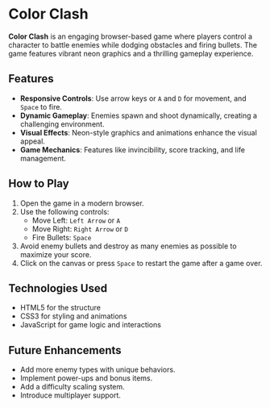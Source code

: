 # Color Clash

**Color Clash** is an engaging browser-based game where players control a character to battle enemies while dodging obstacles and firing bullets. The game features vibrant neon graphics and a thrilling gameplay experience.


## Features
- **Responsive Controls**: Use arrow keys or `A` and `D` for movement, and `Space` to fire.
- **Dynamic Gameplay**: Enemies spawn and shoot dynamically, creating a challenging environment.
- **Visual Effects**: Neon-style graphics and animations enhance the visual appeal.
- **Game Mechanics**: Features like invincibility, score tracking, and life management.


## How to Play
1. Open the game in a modern browser.
2. Use the following controls:
   - Move Left: `Left Arrow` or `A`
   - Move Right: `Right Arrow` or `D`
   - Fire Bullets: `Space`
3. Avoid enemy bullets and destroy as many enemies as possible to maximize your score.
4. Click on the canvas or press `Space` to restart the game after a game over.


## Technologies Used

- HTML5 for the structure
- CSS3 for styling and animations
- JavaScript for game logic and interactions


## Future Enhancements

- Add more enemy types with unique behaviors.
- Implement power-ups and bonus items.
- Add a difficulty scaling system.
- Introduce multiplayer support.


